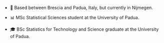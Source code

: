-  📌 Based between Brescia and Padua, Italy, but currently in Nijmegen.

-  📊 MSc Statistical Sciences student at the University of Padua.
-  🎓 BSc Statistics for Technology and Science graduate at the University of Padua.
